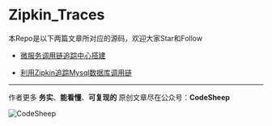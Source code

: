 # Zipkin_Traces

本Repo是以下两篇文章所对应的源码，欢迎大家Star和Follow

- [微服务调用链追踪中心搭建](https://www.jianshu.com/p/da80ea881424)

- [利用Zipkin追踪Mysql数据库调用链]()

---

作者更多 **务实**、**能看懂**、**可复现的** 原创文章尽在公众号：**CodeSheep**

![CodeSheep](https://upload-images.jianshu.io/upload_images/9824247-21478b8324889b8a.png?imageMogr2/auto-orient/strip%7CimageView2/2/w/1240)
